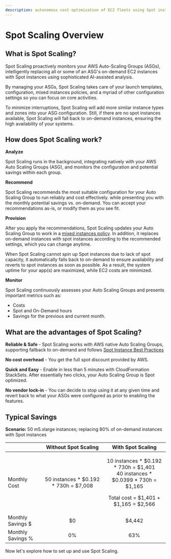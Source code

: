 ```yaml
---
description: autonomous cost optimization of EC2 fleets using Spot instances
---
```


# Spot Scaling Overview

## What is Spot Scaling?

Spot Scaling proactively monitors your AWS Auto-Scaling Groups \(ASGs\), intelligently replacing all or some of an ASG's on-demand EC2 instances with Spot instances using sophisticated AI-assisted analysis. 

By managing your ASGs, Spot Scaling takes care of your launch templates, configuration, mixed instances policies, and a myriad of other configuration settings so you can focus on core activities.

To minimize interruptions, Spot Scaling will add more similar instance types and zones into your ASG configuration. Still, if there are no spot instances available, Spot Scaling will fall back to on-demand instances, ensuring the high availability of your systems.

## How does Spot Scaling work?

**Analyze**

Spot Scaling runs in the background, integrating natively with your AWS Auto Scaling Groups \(ASG\), and monitors the configuration and potential savings within each group. 

**Recommend**

Spot Scaling recommends the most suitable configuration for your Auto Scaling Group to run reliably and cost effectively. while presenting you with the monthly potential savings vs. on-demand. You can accept your recommendations as-is, or modify them as you see fit.

**Provision**

After you apply the recommendations, Spot Scaling updates your Auto Scaling Group to work in a [mixed instances policy](https://docs.aws.amazon.com/autoscaling/ec2/APIReference/API_MixedInstancesPolicy.html). In addition, it replaces on-demand instances with spot instances according to the recommended settings, which you can change anytime.   
  
When Spot Scaling cannot spin up Spot instances due to lack of spot capacity, it automatically falls back to on-demand to ensure availability and reverts to spot instances as soon as possible. As a result, the system uptime for your app\(s\) are maximized, while EC2 costs are minimized.

**Monitor**

Spot Scaling continuously assesses your Auto Scaling Groups and presents important metrics such as: 

* Costs
* Spot and On-Demand hours
* Savings for the previous and current month.

## **What are the advantages of Spot Scaling?**

**Reliable & Safe** - Spot Scaling works with AWS native Auto Scaling Groups, supporting fallback to on-demand and follows [Spot Instance Best Practices](https://docs.aws.amazon.com/whitepapers/latest/cost-optimization-leveraging-ec2-spot-instances/spot-best-practices.html) 

**No cost overhead** - You get the full spot discount provided by AWS.

**Quick and Easy** - Enable in less than 5 minutes with CloudFormation StackSets. After essentially two clicks, your Auto Scaling Group is Spot optimized.

**No vendor lock-in** - You can decide to stop using it at any given time and revert back to what your ASGs were configured as prior to enabling the features.

## **Typical Savings**

**Scenario:** 50 m5.xlarge instances; replacing 80% of on-demand instances with Spot instances

<table>
  <thead>
    <tr>
      <th style="text-align:left"></th>
      <th style="text-align:center"><b>Without Spot Scaling</b>
      </th>
      <th style="text-align:center"><b>With Spot Scaling</b>
      </th>
    </tr>
  </thead>
  <tbody>
    <tr>
      <td style="text-align:left">Monthly Cost</td>
      <td style="text-align:center">50 instances * $0.192 * 730h = $7,008</td>
      <td style="text-align:center">
        <p>10 instances * $0.192 * 730h = $1,401
          <br />40 instances * $0.0399 * 730h = $1,165</p>
        <p>Total cost = $1,401 + $1,165 = $2,566</p>
      </td>
    </tr>
    <tr>
      <td style="text-align:left">Monthly Savings $</td>
      <td style="text-align:center">$0</td>
      <td style="text-align:center">$4,442</td>
    </tr>
    <tr>
      <td style="text-align:left">Monthly Savings %</td>
      <td style="text-align:center">0%</td>
      <td style="text-align:center">63%</td>
    </tr>
  </tbody>
</table>

Now let's explore how to set up and use Spot Scaling.



